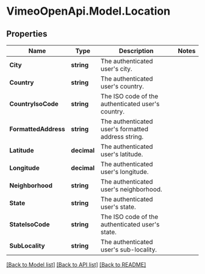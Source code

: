# VimeoOpenApi.Model.Location
## Properties

Name | Type | Description | Notes
------------ | ------------- | ------------- | -------------
**City** | **string** | The authenticated user&#39;s city. | 
**Country** | **string** | The authenticated user&#39;s country. | 
**CountryIsoCode** | **string** | The ISO code of the authenticated user&#39;s country. | 
**FormattedAddress** | **string** | The authenticated user&#39;s formatted address string. | 
**Latitude** | **decimal** | The authenticated user&#39;s latitude. | 
**Longitude** | **decimal** | The authenticated user&#39;s longitude. | 
**Neighborhood** | **string** | The authenticated user&#39;s neighborhood. | 
**State** | **string** | The authenticated user&#39;s state. | 
**StateIsoCode** | **string** | The ISO code of the authenticated user&#39;s state. | 
**SubLocality** | **string** | The authenticated user&#39;s sub-locality. | 

[[Back to Model list]](../README.md#documentation-for-models) [[Back to API list]](../README.md#documentation-for-api-endpoints) [[Back to README]](../README.md)

